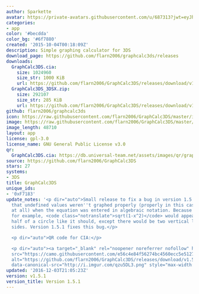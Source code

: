```yaml
---
author: Sparkette
avatar: https://private-avatars.githubusercontent.com/u/687313?jwt=eyJhbGciOiJIUzI1NiIsInR5cCI6IkpXVCJ9.eyJpc3MiOiJnaXRodWIuY29tIiwiYXVkIjoicmF3LmdpdGh1YnVzZXJjb250ZW50LmNvbSIsImtleSI6ImtleTEiLCJleHAiOjE3MzQ2MTE2NDAsIm5iZiI6MTczNDYxMDQ0MCwicGF0aCI6Ii91LzY4NzMxMyJ9.b1092AV-6fibu4CKAxvT0s0X19ZOul38m1-EWddyt4U&v=4
categories:
- app
color: '#becdda'
color_bg: '#6f7880'
created: '2015-10-04T00:18:09Z'
description: Simple graphing calculator for 3DS
download_page: https://github.com/flarn2006/graphcalc3ds/releases
downloads:
  GraphCalc3DS.cia:
    size: 1024960
    size_str: 1000 KiB
    url: https://github.com/flarn2006/GraphCalc3DS/releases/download/v1.5.1/GraphCalc3DS.cia
  GraphCalc3DS_3DSX.zip:
    size: 292107
    size_str: 285 KiB
    url: https://github.com/flarn2006/GraphCalc3DS/releases/download/v1.5.1/GraphCalc3DS_3DSX.zip
github: flarn2006/graphcalc3ds
icon: https://raw.githubusercontent.com/flarn2006/GraphCalc3DS/master/icon.png
image: https://raw.githubusercontent.com/flarn2006/GraphCalc3DS/master/banner.png
image_length: 48710
layout: app
license: gpl-3.0
license_name: GNU General Public License v3.0
qr:
  GraphCalc3DS.cia: https://db.universal-team.net/assets/images/qr/graphcalc3ds-cia.png
source: https://github.com/flarn2006/GraphCalc3DS
stars: 27
systems:
- 3DS
title: GraphCalc3DS
unique_ids:
- '0xF7183'
update_notes: '<p dir="auto">Small release to fix a bug in version 1.5. The bug was
  that undefined values weren''t graphed properly (properly in this case being not
  at all) when the equation was entered in algebraic notation. Because of this bug,
  for example, <code class="notranslate">sqrt(1-x^2)</code> would appear as the top
  half of a circle like it should, except there would be two vertical lines on the
  sides. Version 1.5.1 fixes this bug.</p>

  <p dir="auto">QR code for CIA:</p>

  <p dir="auto"><a target="_blank" rel="noopener noreferrer nofollow" href="https://camo.githubusercontent.com/e56c4e84f56274bc4560ecc5e51272f4b5804121dda4d81c2c36e4840c5bd0d7/687474703a2f2f692e696d6775722e636f6d2f717a7535444c332e706e67"><img
  src="https://camo.githubusercontent.com/e56c4e84f56274bc4560ecc5e51272f4b5804121dda4d81c2c36e4840c5bd0d7/687474703a2f2f692e696d6775722e636f6d2f717a7535444c332e706e67"
  alt="https://github.com/flarn2006/GraphCalc3DS/releases/download/v1.5.1/GraphCalc3DS.cia"
  data-canonical-src="http://i.imgur.com/qzu5DL3.png" style="max-width: 100%;"></a></p>'
updated: '2016-12-03T21:05:23Z'
version: v1.5.1
version_title: Version 1.5.1
---
```

